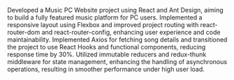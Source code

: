 Developed a Music PC Website project using React and Ant Design, aiming to build a fully featured music platform for PC users. 
Implemented a responsive layout using Flexbox and improved project routing with react-router-dom and react-router-config, enhancing user experience and code maintainability.
Implemented Axios for fetching song details and transitioned the project to use React Hooks and functional components, reducing response time by 30%.
Utilized immutable reducers and redux-thunk middleware for state management, enhancing the handling of asynchronous operations, resulting in smoother performance under high user load.
